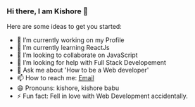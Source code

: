 ### Hi there, I am Kishore 👋

Here are some ideas to get you started:

- 🔭 I’m currently working on my Profile
- 🌱 I’m currently learning ReactJs
- 👯 I’m looking to collaborate on JavaScript
- 🤔 I’m looking for help with Full Stack Developement
- 💬 Ask me about 'How to be a Web developer'
- 📫 How to reach me: [Email](mailto:kishore.sai37@gmail.com)
- 😄 Pronouns: kishore, kishore babu
- ⚡ Fun fact: Fell in love with Web Development accidentally. 
